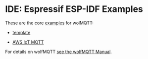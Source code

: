 # IDE: Espressif ESP-IDF Examples

These are the core [examples](./README.md) for wolMQTT:

- [template](./wolfmqtt_template/README.md)

- [AWS IoT MQTT](./AWS_IoT_MQTT/README.md)

For details on wolfMQTT [see the wolfMQTT Manual](https://www.wolfssl.com/documentation/manuals/wolfmqtt/wolfMQTT-Manual.pdf).
